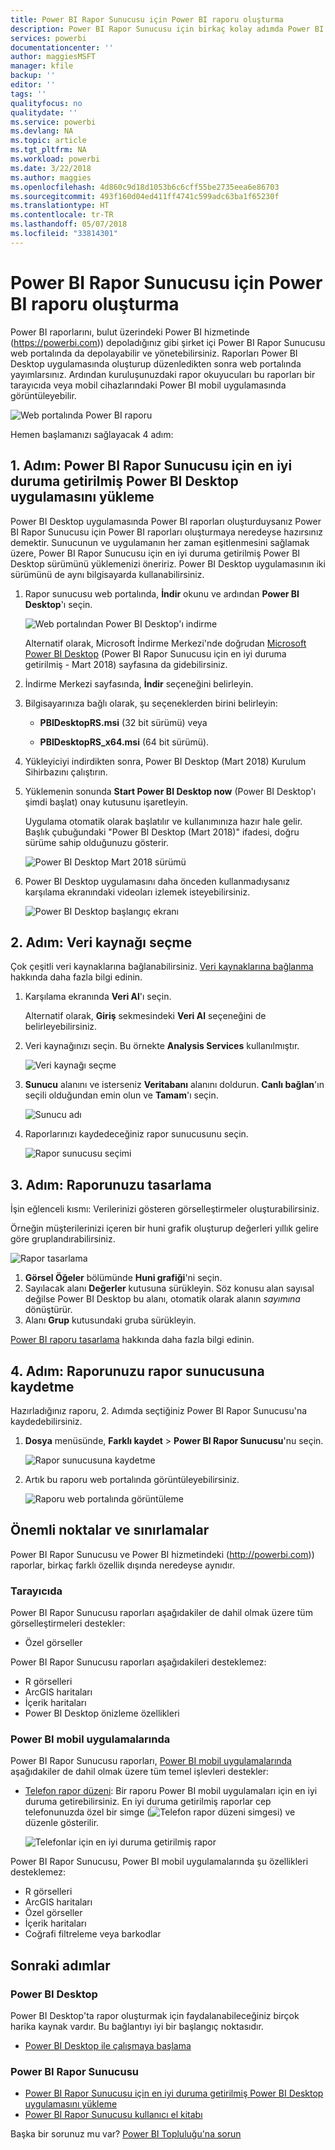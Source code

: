 ```yaml
---
title: Power BI Rapor Sunucusu için Power BI raporu oluşturma
description: Power BI Rapor Sunucusu için birkaç kolay adımda Power BI raporu oluşturmayı öğrenin.
services: powerbi
documentationcenter: ''
author: maggiesMSFT
manager: kfile
backup: ''
editor: ''
tags: ''
qualityfocus: no
qualitydate: ''
ms.service: powerbi
ms.devlang: NA
ms.topic: article
ms.tgt_pltfrm: NA
ms.workload: powerbi
ms.date: 3/22/2018
ms.author: maggies
ms.openlocfilehash: 4d860c9d18d1053b6c6cff55be2735eea6e86703
ms.sourcegitcommit: 493f160d04ed411ff4741c599adc63ba1f65230f
ms.translationtype: HT
ms.contentlocale: tr-TR
ms.lasthandoff: 05/07/2018
ms.locfileid: "33814301"
---
```

# <a name="create-a-power-bi-report-for-power-bi-report-server"></a>Power BI Rapor Sunucusu için Power BI raporu oluşturma
Power BI raporlarını, bulut üzerindeki Power BI hizmetinde (https://powerbi.com)) depoladığınız gibi şirket içi Power BI Rapor Sunucusu web portalında da depolayabilir ve yönetebilirsiniz. Raporları Power BI Desktop uygulamasında oluşturup düzenledikten sonra web portalında yayımlarsınız. Ardından kuruluşunuzdaki rapor okuyucuları bu raporları bir tarayıcıda veya mobil cihazlarındaki Power BI mobil uygulamasında görüntüleyebilir.

![Web portalında Power BI raporu](media/quickstart-create-powerbi-report/report-server-powerbi-report.png)

Hemen başlamanızı sağlayacak 4 adım:

## <a name="step-1-install-power-bi-desktop-optimized-for-power-bi-report-server"></a>1. Adım: Power BI Rapor Sunucusu için en iyi duruma getirilmiş Power BI Desktop uygulamasını yükleme

Power BI Desktop uygulamasında Power BI raporları oluşturduysanız Power BI Rapor Sunucusu için Power BI raporları oluşturmaya neredeyse hazırsınız demektir. Sunucunun ve uygulamanın her zaman eşitlenmesini sağlamak üzere, Power BI Rapor Sunucusu için en iyi duruma getirilmiş Power BI Desktop sürümünü yüklemenizi öneririz. Power BI Desktop uygulamasının iki sürümünü de aynı bilgisayarda kullanabilirsiniz.

1. Rapor sunucusu web portalında, **İndir** okunu ve ardından **Power BI Desktop**'ı seçin.

    ![Web portalından Power BI Desktop'ı indirme](media/quickstart-create-powerbi-report/report-server-download-web-portal.png)

    Alternatif olarak, Microsoft İndirme Merkezi'nde doğrudan [Microsoft Power BI Desktop](https://www.microsoft.com/download/details.aspx?id=56723) (Power BI Rapor Sunucusu için en iyi duruma getirilmiş - Mart 2018) sayfasına da gidebilirsiniz.

2. İndirme Merkezi sayfasında, **İndir** seçeneğini belirleyin.

3. Bilgisayarınıza bağlı olarak, şu seçeneklerden birini belirleyin:

    - **PBIDesktopRS.msi** (32 bit sürümü) veya

    - **PBIDesktopRS_x64.msi** (64 bit sürümü).

4. Yükleyiciyi indirdikten sonra, Power BI Desktop (Mart 2018) Kurulum Sihirbazını çalıştırın.

2. Yüklemenin sonunda **Start Power BI Desktop now** (Power BI Desktop'ı şimdi başlat) onay kutusunu işaretleyin.
   
    Uygulama otomatik olarak başlatılır ve kullanımınıza hazır hale gelir. Başlık çubuğundaki "Power BI Desktop (Mart 2018)" ifadesi, doğru sürüme sahip olduğunuzu gösterir.

    ![Power BI Desktop Mart 2018 sürümü](media/quickstart-create-powerbi-report/report-server-desktop-march-2018.png)

3. Power BI Desktop uygulamasını daha önceden kullanmadıysanız karşılama ekranındaki videoları izlemek isteyebilirsiniz.
   
    ![Power BI Desktop başlangıç ekranı](media/quickstart-create-powerbi-report/report-server-powerbi-desktop-start.png)

## <a name="step-2-select-a-data-source"></a>2. Adım: Veri kaynağı seçme
Çok çeşitli veri kaynaklarına bağlanabilirsiniz. [Veri kaynaklarına bağlanma](connect-data-sources.md) hakkında daha fazla bilgi edinin.

1. Karşılama ekranında **Veri Al**'ı seçin.
   
    Alternatif olarak, **Giriş** sekmesindeki **Veri Al** seçeneğini de belirleyebilirsiniz.
2. Veri kaynağınızı seçin. Bu örnekte **Analysis Services** kullanılmıştır.
   
    ![Veri kaynağı seçme](media/quickstart-create-powerbi-report/report-server-get-data-ssas.png)
3. **Sunucu** alanını ve isterseniz **Veritabanı** alanını doldurun. **Canlı bağlan**'ın seçili olduğundan emin olun ve **Tamam**'ı seçin.
   
    ![Sunucu adı](media/quickstart-create-powerbi-report/report-server-ssas-server-name.png)
4. Raporlarınızı kaydedeceğiniz rapor sunucusunu seçin.
   
    ![Rapor sunucusu seçimi](media/quickstart-create-powerbi-report/report-server-select-server.png)

## <a name="step-3-design-your-report"></a>3. Adım: Raporunuzu tasarlama
İşin eğlenceli kısmı: Verilerinizi gösteren görselleştirmeler oluşturabilirsiniz.

Örneğin müşterilerinizi içeren bir huni grafik oluşturup değerleri yıllık gelire göre gruplandırabilirsiniz.

![Rapor tasarlama](media/quickstart-create-powerbi-report/report-server-create-funnel.png)

1. **Görsel Öğeler** bölümünde **Huni grafiği**'ni seçin.
2. Sayılacak alanı **Değerler** kutusuna sürükleyin. Söz konusu alan sayısal değilse Power BI Desktop bu alanı, otomatik olarak alanın *sayımına* dönüştürür.
3. Alanı **Grup** kutusundaki gruba sürükleyin.

[Power BI raporu tasarlama](../desktop-report-view.md) hakkında daha fazla bilgi edinin.

## <a name="step-4-save-your-report-to-the-report-server"></a>4. Adım: Raporunuzu rapor sunucusuna kaydetme
Hazırladığınız raporu, 2. Adımda seçtiğiniz Power BI Rapor Sunucusu'na kaydedebilirsiniz.

1. **Dosya** menüsünde, **Farklı kaydet** > **Power BI Rapor Sunucusu**'nu seçin.
   
    ![Rapor sunucusuna kaydetme](media/quickstart-create-powerbi-report/report-server-save-as-powerbi-report-server.png)
2. Artık bu raporu web portalında görüntüleyebilirsiniz.
   
    ![Raporu web portalında görüntüleme](media/quickstart-create-powerbi-report/report-server-powerbi-report.png)

## <a name="considerations-and-limitations"></a>Önemli noktalar ve sınırlamalar
Power BI Rapor Sunucusu ve Power BI hizmetindeki (http://powerbi.com)) raporlar, birkaç farklı özellik dışında neredeyse aynıdır.

### <a name="in-a-browser"></a>Tarayıcıda
Power BI Rapor Sunucusu raporları aşağıdakiler de dahil olmak üzere tüm görselleştirmeleri destekler:

* Özel görseller

Power BI Rapor Sunucusu raporları aşağıdakileri desteklemez:

* R görselleri
* ArcGIS haritaları
* İçerik haritaları
* Power BI Desktop önizleme özellikleri

### <a name="in-the-power-bi-mobile-apps"></a>Power BI mobil uygulamalarında
Power BI Rapor Sunucusu raporları, [Power BI mobil uygulamalarında](../mobile-apps-for-mobile-devices.md) aşağıdakiler de dahil olmak üzere tüm temel işlevleri destekler:

* [Telefon rapor düzeni](../desktop-create-phone-report.md): Bir raporu Power BI mobil uygulamaları için en iyi duruma getirebilirsiniz. En iyi duruma getirilmiş raporlar cep telefonunuzda özel bir simge (![Telefon rapor düzeni simgesi](media/quickstart-create-powerbi-report/power-bi-rs-mobile-optimized-icon.png)) ve düzenle gösterilir.
  
    ![Telefonlar için en iyi duruma getirilmiş rapor](media/quickstart-create-powerbi-report/power-bi-rs-mobile-optimized-report.png)

Power BI Rapor Sunucusu, Power BI mobil uygulamalarında şu özellikleri desteklemez:

* R görselleri
* ArcGIS haritaları
* Özel görseller
* İçerik haritaları
* Coğrafi filtreleme veya barkodlar

## <a name="next-steps"></a>Sonraki adımlar
### <a name="power-bi-desktop"></a>Power BI Desktop
Power BI Desktop'ta rapor oluşturmak için faydalanabileceğiniz birçok harika kaynak vardır. Bu bağlantıyı iyi bir başlangıç noktasıdır.

* [Power BI Desktop ile çalışmaya başlama](../desktop-getting-started.md)

### <a name="power-bi-report-server"></a>Power BI Rapor Sunucusu
* [Power BI Rapor Sunucusu için en iyi duruma getirilmiş Power BI Desktop uygulamasını yükleme](install-powerbi-desktop.md)  
* [Power BI Rapor Sunucusu kullanıcı el kitabı](user-handbook-overview.md)  

Başka bir sorunuz mu var? [Power BI Topluluğu'na sorun](https://community.powerbi.com/)
